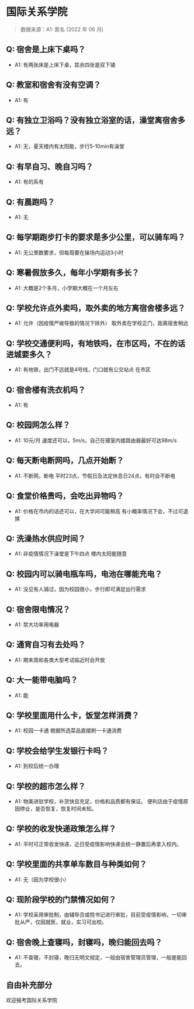 # 国际关系学院

> 数据来源：A1: 匿名 (2022 年 06 月)

## Q: 宿舍是上床下桌吗？

- A1: 有两张床是上床下桌，其余四张是双下铺

## Q: 教室和宿舍有没有空调？

- A1: 有

## Q: 有独立卫浴吗？没有独立浴室的话，澡堂离宿舍多远？

- A1: 无，夏天楼内有太阳能，步行5-10min有澡堂

## Q: 有早自习、晚自习吗？

- A1: 有的系有

## Q: 有晨跑吗？

- A1: 无

## Q: 每学期跑步打卡的要求是多少公里，可以骑车吗？

- A1: 无公里数要求，但每周要在操场内运动3小时

## Q: 寒暑假放多久，每年小学期有多长？

- A1: 大概是2个多月，小学期大概在一个月左右

## Q: 学校允许点外卖吗，取外卖的地方离宿舍楼多远？

- A1: 允许（因疫情严峻导致的情况下除外）
取外卖在学校正门，距离宿舍稍远

## Q: 学校交通便利吗，有地铁吗，在市区吗，不在的话进城要多久？

- A1: 有地铁，出门不远就是4号线，门口就有公交站点
在市区

## Q: 宿舍楼有洗衣机吗？

- A1: 有

## Q: 校园网怎么样？

- A1: 10元/月
速度还可以，5m/s，自己在寝室内接路由器最好可达98m/s

## Q: 每天断电断网吗，几点开始断？

- A1: 不断网，断电
平时23点，节假日及法定休息日24点，有时会不断电

## Q: 食堂价格贵吗，会吃出异物吗？

- A1: 价格在市内的话还可以，在大学间可能稍高
有小概率情况下会，不过可退换

## Q: 洗澡热水供应时间？

- A1: 非疫情情况下澡堂是下午四点
楼内太阳能随意

## Q: 校园内可以骑电瓶车吗，电池在哪能充电？

- A1: 没见有人骑过，因为校园很小，步行即可满足出行需求

## Q: 宿舍限电情况？

- A1: 禁大功率用电器

## Q: 通宵自习有去处吗？

- A1: 期末周和各类大型考试临近时会开放

## Q: 大一能带电脑吗？

- A1: 能

## Q: 学校里面用什么卡，饭堂怎样消费？

- A1: 校园一卡通
根据所选菜品直接刷一卡通消费

## Q: 学校会给学生发银行卡吗？

- A1: 到校后统一办理

## Q: 学校的超市怎么样？

- A1: 物美进驻学校，补货快且充足，价格和品质都有保证。
便利店由于疫情原因停业，是否恢复，恢复时间未知。

## Q: 学校的收发快递政策怎么样？

- A1: 平时可正常收发快递，近日受疫情影响快递会统一静置后再拿入校内。

## Q: 学校里面的共享单车数目与种类如何？

- A1: 无（因为学校很小）

## Q: 现阶段学校的门禁情况如何？

- A1: 学校采用审批制，由辅导员或院书记进行审批，目前受疫情影响，一切审批从严，仅因就医，就业，实习可出校。

## Q: 宿舍晚上查寝吗，封寝吗，晚归能回去吗？

- A1: 不查寝，不封寝，晚归无明文规定，一般由宿舍管理员管理，一般是能回去。

## 自由补充部分

欢迎报考国际关系学院